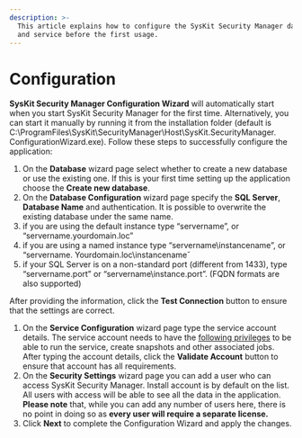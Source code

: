 ```yaml
---
description: >-
  This article explains how to configure the SysKit Security Manager database
  and service before the first usage.
---
```


# Configuration

**SysKit Security Manager Configuration Wizard** will automatically start when you start SysKit Security Manager for the first time. Alternatively, you can start it manually by running it from the installation folder \(default is C:\ProgramFiles\SysKit\SecurityManager\Host\SysKit.SecurityManager. ConfigurationWizard.exe\). Follow these steps to successfully configure the application:

1. On the **Database** wizard page select whether to create a new database or use the existing one. If this is your first time setting up the application choose the **Create new database**. 
2. On the **Database Configuration** wizard page specify the **SQL Server**, **Database Name** and authentication. It is possible to overwrite the existing database under the same name.
3. if you are using the default instance type “servername”, or “servername.yourdomain.loc”
4. if you are using a named instance type “servername\instancename”, or “servername. Yourdomain.loc\instancenameˇ 
5. if your SQL Server is on a non-standard port \(different from 1433\), type “servername.port” or “servername\instance.port”. \(FQDN formats are also supported\)  

After providing the information, click the **Test Connection** button to ensure that the settings are correct.

1. On the **Service Configuration** wizard page type the service account details. The service account needs to have the [following privileges](requirements/user-permissions-requirements.md#service-account-permissions) to be able to run the service, create snapshots and other associated jobs. After typing the account details, click the **Validate Account** button to ensure that account has all requirements.
2. On the **Security Settings** wizard page you can add a user who can access SysKit Security Manager. Install account is by default on the list. All users with access will be able to see all the data in the application. **Please note** that, while you can add any number of users here, there is no point in doing so as **every user will require a separate license.** 
3. Click **Next** to complete the Configuration Wizard and apply the changes.





